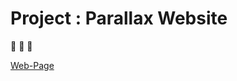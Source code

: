 # Project : Parallax Website





:muscle: :muscle: :muscle:   

[Web-Page](https://nigranac.github.io/parallax-website/)




